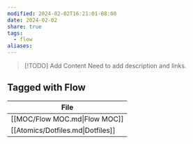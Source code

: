 ```yaml
---
modified: 2024-02-02T16:21:01-08:00
date: 2024-02-02
share: true
tags:
  - flow
aliases: 
---
```



> [!TODO] Add Content
> Need to add description and links.

## Tagged with Flow
| File                              |
| --------------------------------- |
| [[MOC/Flow MOC.md\|Flow MOC]]     |
| [[Atomics/Dotfiles.md\|Dotfiles]] |
